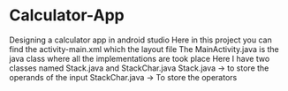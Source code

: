 # Calculator-App
Designing a calculator app in android studio
Here in this project you can find the activity-main.xml which the layout file
The MainActivity.java is the java class where all the implementations are took place
Here I have two classes named Stack.java and StackChar.java 
Stack.java -> to store the operands of the input
StackChar.java -> To store the operators
